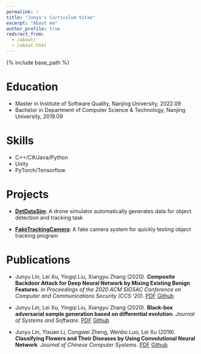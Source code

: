 ```yaml
---
permalink: /
title: "Junyu's Curriculum Vitae"
excerpt: "About me"
author_profile: true
redirect_from: 
  - /about/
  - /about.html
---
```


{% include base_path %}

Education
======

* Master in Institute of Software Quality, Nanjing University, 2022.09
* Bachelor in Department of Computer Science & Technology, Nanjing University, 2019.09

Skills
======

* C++/C#/Java/Python
* Unity
* PyTorch/Tensorflow

Projects
======

* [**DetDataSim**](https://github.com/jylink/DetDataSim_trial): A drone simulator automatically generates data for object detection and tracking task 

* [**FakeTrackingCamera**](https://github.com/jylink/FakeTrackingCamera): A fake camera system for quickly testing object tracking program 

Publications
======

* Junyu Lin, Lei Xu, Yingqi Liu, Xiangyu Zhang (2020). **Composite Backdoor Attack for Deep Neural Network by Mixing Existing Benign Features**. *In Proceedings of the 2020 ACM SIGSAC Conference on Computer and Communications Security (CCS '20)*. [PDF](https://dl.acm.org/doi/10.1145/3372297.3423362) [Github](https://github.com/TemporaryAcc0unt/composite-attack)

* Junyu Lin, Lei Xu, Yingqi Liu, Xiangyu Zhang (2020). **Black-box adversarial sample generation based on differential evolution**. *Journal of Systems and Software*. [PDF](https://www.sciencedirect.com/science/article/pii/S0164121220301850) [Github](https://github.com/jylink/BMI-FGSM)

* Junyu Lin, Yixuan Li, Congwei Zheng, Wenbo Luo, Lei Xu (2019). **Classifying Flowers and Their Diseases by Using Convolutional Neural Network**. *Journal of Chinese Computer Systems*. [PDF](http://xwxt.sict.ac.cn/CN/Y2019/V40/I6/1330) [Github](https://github.com/jylink/flowerstory)

